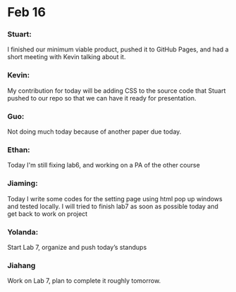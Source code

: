 # Feb 16

### Stuart:
I finished our minimum viable product, pushed it to GitHub Pages, and had a short meeting with Kevin talking about it.

### Kevin:
My contribution for today will be adding CSS to the source code that Stuart pushed to our repo so that we can have it ready for presentation.

### Guo:
Not doing much today because of another paper due today.

### Ethan:
Today I'm still fixing lab6, and working on a PA of the other course

### Jiaming:
Today I write some codes for  the setting page using html pop up windows and tested  locally. I will tried to finish lab7 as soon as possible today and get back to work on project

### Yolanda:
Start Lab 7, organize and push today’s standups

### Jiahang
Work on Lab 7, plan to complete it roughly tomorrow.
